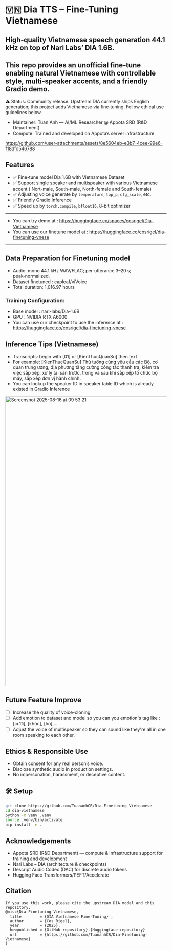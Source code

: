 # 🇻🇳 Dia TTS – Fine-Tuning Vietnamese

High‑quality Vietnamese speech generation 44.1 kHz on top of Nari Labs’ DIA 1.6B. 
---
This repo provides an unofficial fine‑tune enabling natural Vietnamese with controllable style, multi‑speaker accents, and a friendly Gradio demo.
---

⚠️ Status: Community release. Upstream DIA currently ships English generation; this project adds Vietnamese via fine‑tuning. Follow ethical use guidelines below.
- Maintainer: Tuan Anh — AI/ML Researcher @ Appota SRD (R&D Department)
- Compute: Trained and developed on Appota’s server infrastructure



https://github.com/user-attachments/assets/8e5604eb-e3b7-4cee-99e6-f18dfd546788



## Features

- ✅ Fine-tune model Dia 1.6B with Vietnamese Dataset
- ✅ Support single speaker and multispeaker with various Vietnamese accent ( Nort-male, South-male, North-female and South-female)
- ✅ Adjusting voice generate by `temperature`, `top_p`, `cfg_scale`, etc.
- ✅ Friendly Gradio Inference
- ✅ Speed up by `torch.compile`, `bfloat16`, 8-bit optimizer
---
- You can try demo at : https://huggingface.co/spaces/cosrigel/Dia-Vietnamese
- You can use our finetune model at : https://huggingface.co/cosrigel/dia-finetuning-vnese
---

## Data Preparation for Finetuning model
- Audio: mono 44.1 kHz WAV/FLAC; per‑utterance 3–20 s; peak‑normalized.
- Dataset finetuned : capleaf/viVoice
- Total duration: 1,016.97 hours

### Training Configuration:
- Base model : nari-labs/Dia-1.6B
- GPU : NVIDIA RTX A6000
- You can use our checkpoint to use the inference at : https://huggingface.co/cosrigel/dia-finetuning-vnese

## Inference Tips (Vietnamese)
- Transcripts: begin with [01] or [KienThucQuanSu] then text
- For example: [KienThucQuanSu] Thủ tướng cũng yêu cầu các Bộ, cơ quan trung ương, địa phương tăng cường công tác thanh tra, kiểm tra việc sắp xếp, xử lý tài sản trước, trong và sau khi sắp xếp tổ chức bộ máy, sắp xếp đơn vị hành chính.
- You can lookup the speaker ID in speaker table ID which is already existed in Gradio Inference
<img width="1545" height="903" alt="Screenshot 2025-08-16 at 09 53 21" src="https://github.com/user-attachments/assets/42a24781-0aaf-402d-aa37-901f0046c9cc" />

## Future Feature Improve
- ☐ Increase the quality of voice-cloning
- ☐ Add emotion to dataset and model so you can you emotion's tag like : [cười], [khóc], [ho],...
- ☐ Adjust the voice of multispeaker so they can sound like they're all in one room speaking to each other.

## Ethics & Responsible Use
- Obtain consent for any real person’s voice.
- Disclose synthetic audio in production settings.
- No impersonation, harassment, or deceptive content.

## 🛠️ Setup

```bash
git clone https://github.com/TuananhCR/Dia-Finetuning-Vietnamese
cd dia-vietnamese
python -m venv .venv
source .venv/bin/activate
pip install -e .
```
## Acknowledgements
- Appota SRD (R&D Department) — compute & infrastructure support for training and development
- Nari Labs – DIA (architecture & checkpoints)
- Descript Audio Codec (DAC) for discrete audio tokens
- Hugging Face Transformers/PEFT/Accelerate

## Citation
```
If you use this work, please cite the upstream DIA model and this repository.
@misc{Dia-Finetuning-Vietnamese,
  title        = {DIA Vietnamese Fine-Tuning} ,
  author       = {Cos Rigel},
  year         = {2025},
  howpublished = {GitHub repository},{Huggingface repository}
  url          = {https://github.com/TuananhCR/Dia-Finetuning-Vietnamese}
}
```
